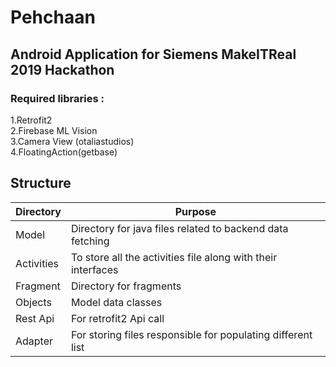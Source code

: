 # Pehchaan
## Android Application for Siemens MakeITReal 2019 Hackathon
### Required libraries :
1.Retrofit2<br/>
2.Firebase ML Vision<br/>
3.Camera View (otaliastudios)<br/>
4.FloatingAction(getbase)<br/>

## Structure<br/>
| Directory  | Purpose |
| ------------- | ------------- |
| Model | Directory for java files related to backend data fetching|
| Activities  | To store all the activities file along with their interfaces  |
| Fragment  | Directory for fragments  |
| Objects | Model data classes |
| Rest Api | For retrofit2 Api call|
| Adapter | For storing files responsible for populating different list|

